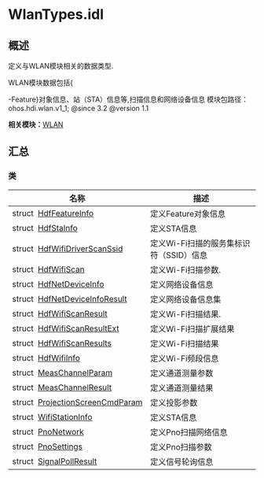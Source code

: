 # WlanTypes.idl


## 概述

定义与WLAN模块相关的数据类型.

WLAN模块数据包括{

-Feature}对象信息、站（STA）信息等,扫描信息和网络设备信息 模块包路径：ohos.hdi.wlan.v1_1; \@since 3.2 \@version 1.1

**相关模块：**[WLAN](_w_l_a_n_v11.md)


## 汇总


### 类

| 名称 | 描述 | 
| -------- | -------- |
| struct&nbsp;&nbsp;[HdfFeatureInfo](_hdf_feature_info_v11.md) | 定义Feature对象信息 | 
| struct&nbsp;&nbsp;[HdfStaInfo](_hdf_sta_info_v11.md) | 定义STA信息 | 
| struct&nbsp;&nbsp;[HdfWifiDriverScanSsid](_hdf_wifi_driver_scan_ssid_v11.md) | 定义Wi-Fi扫描的服务集标识符（SSID）信息 | 
| struct&nbsp;&nbsp;[HdfWifiScan](_hdf_wifi_scan_v11.md) | 定义Wi-Fi扫描参数. | 
| struct&nbsp;&nbsp;[HdfNetDeviceInfo](_hdf_net_device_info_v11.md) | 定义网络设备信息 | 
| struct&nbsp;&nbsp;[HdfNetDeviceInfoResult](_hdf_net_device_info_result_v11.md) | 定义网络设备信息集 | 
| struct&nbsp;&nbsp;[HdfWifiScanResult](_hdf_wifi_scan_result_v11.md) | 定义Wi-Fi扫描结果. | 
| struct&nbsp;&nbsp;[HdfWifiScanResultExt](_hdf_wifi_scan_result_ext_v11.md) | 定义Wi-Fi扫描扩展结果 | 
| struct&nbsp;&nbsp;[HdfWifiScanResults](_hdf_wifi_scan_results_v11.md) | 定义Wi-Fi扫描结果 | 
| struct&nbsp;&nbsp;[HdfWifiInfo](_hdf_wifi_info_v11.md) | 定义Wi-Fi频段信息 | 
| struct&nbsp;&nbsp;[MeasChannelParam](_meas_channel_param_v11.md) | 定义通道测量参数 | 
| struct&nbsp;&nbsp;[MeasChannelResult](_meas_channel_result_v11.md) | 定义通道测量结果 | 
| struct&nbsp;&nbsp;[ProjectionScreenCmdParam](_projection_screen_cmd_param_v11.md) | 定义投影参数 | 
| struct&nbsp;&nbsp;[WifiStationInfo](_wifi_station_info_v11.md) | 定义STA信息 | 
| struct&nbsp;&nbsp;[PnoNetwork](_pno_network_v11.md) | 定义Pno扫描网络信息 | 
| struct&nbsp;&nbsp;[PnoSettings](_pno_settings_v11.md) | 定义Pno扫描参数 | 
| struct&nbsp;&nbsp;[SignalPollResult](_signal_poll_result_v11.md) | 定义信号轮询信息 | 

